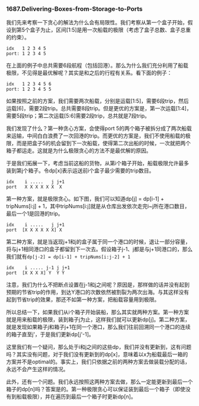 ### 1687.Delivering-Boxes-from-Storage-to-Ports

我们先来考察一下贪心的解法为什么会有局限性。我们考察从第一个盒子开始，假设到第5个盒子为止，区间[1:5]是用一次船载的极限（考虑了盒子总数、盒子总重的约束）。
```
idx   1 2 3 4 5
port: 1 2 3 4 5 
```
在上面的例子中总共需要6段航程（包括回港）。那么为什么我们充分利用了船载极限，不见得是最优解呢？其实是和之后的行程有关系。看下面的例子：
```
idx   1 2 3 4 5 6
port: 1 2 3 4 5 5
```
如果按照之前的方案，我们需要两次船载，分别是运载[1:5]，需要6段trip，然后运载[6]，需要2段trip。总共需要8段trip。但是更优的方案是，第一次运载[1:4]，需要5段trip；第二次运载[5:6]需要2段trip，总共就是7段trip。

我们发现了什么？第一种贪心方案，会使得port 5的两个箱子被拆分成了两次船载来运输，中间白白浪费了一次回港的trip。而更优的方案是，我们不使用船载的极限，而是把盒子5的机会留到下一次船载，使得第二次出船的时候，一次就把两个箱子都运走。这就是为什么极限贪心的方法不是最优解的原因。

于是我们拓展一下，考虑当前这船的货物，从第i个箱子开始，船载极限允许最多装到第j个箱子。令dp[x]表示运送前i个盒子最少需要的trip数目。
```
idx    i .....   j j+1
port   X X X X X X  X
```
第一种方案，就是极限贪心。如下图，我们可以知道dp[j] = dp[i-1] + tripNums[i:j] + 1，其中tripNums[i:j]就是从仓库出发依次走完i~j所在港口数目，最后一个1是回港的trip。
```
idx    i .....   j j+1
port  [X X X X X X] X
```
第二种方案，就是当返现j+1和j的盒子属于同一个港口的时候，退让一部分容量，将与j+1相同港口的盒子都留到下一次去。假设箱子j-1、j都是与j+1同港口的，那么我们就有```dp[j-2] = dp[i-1] + tripNums[i:j-2] + 1```
```
idx    i ..... j-1 j j+1
port  [X X X X] Y  Y Y
```
注意，我们为什么不把断点设置在j-1和j之间呢？原因是，那样做的话并没有起到预期的节省trip的作用，到达Y港口的次数依然被割裂为两次出海。与其这样没有起到节省trip的效果，那还不如第一种方案，把船载容量用到极限。

所以总结一下，如果我们从i个箱子开始装船，那么其实就两种方案。第一种方案就是用来船载的极限，装到箱子j为止，这样我们就可以更新dp[j]。第二种方案，就是发现如果箱子j和箱子j+1在同一个港口，那么我们往前回溯同一个港口的连续的箱子直至j'，于是我们更新dp[j'-1]。

这里我们有一个疑问，那么处于i和j之间的这些dp，我们并没有更新到，这有问题吗？其实没有问题，对于我们没有更新到的dp[x]，意味着以x为船载最后一箱的方案并不是optimal的。事实上，我们只依据之前的两种方案去做装载分配的话，永远不会产生这样的情况。

此外，还有一个问题。我们永远按照这两种方案去做，那么一定能更新到最后一个箱子的dp[n]吗？答案是的。第一种极限贪心可以保证装到最后一个箱子（即使没有到船载极限），并在遍历到最后一个箱子时更新dp[n]。




